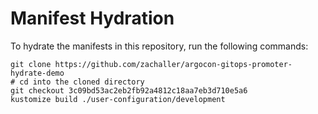 # Manifest Hydration

To hydrate the manifests in this repository, run the following commands:

```shell
git clone https://github.com/zachaller/argocon-gitops-promoter-hydrate-demo
# cd into the cloned directory
git checkout 3c09bd53ac2eb2fb92a4812c18aa7eb3d710e5a6
kustomize build ./user-configuration/development
```
